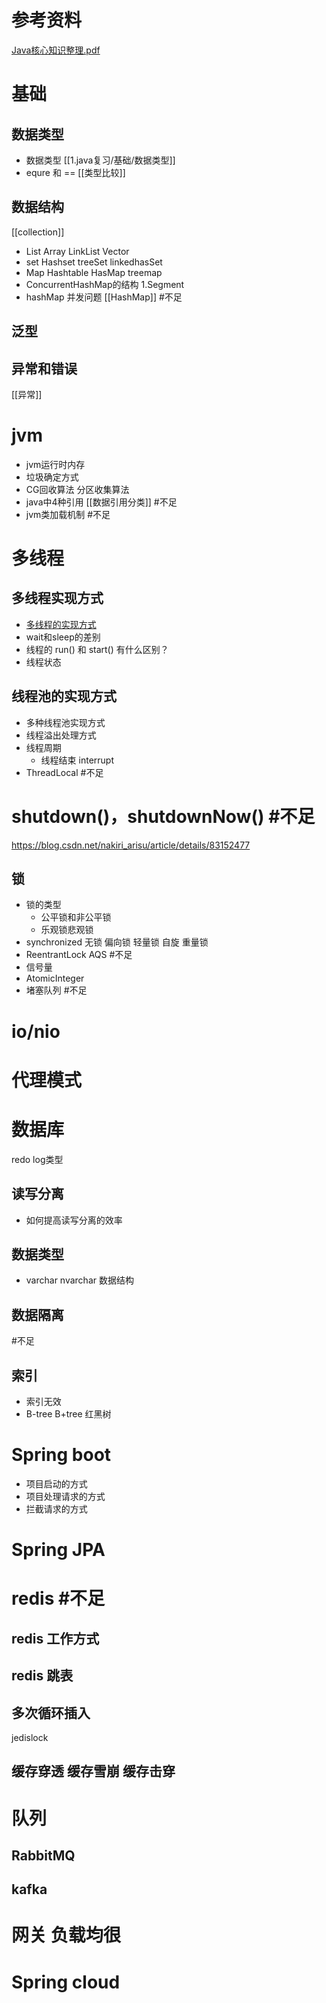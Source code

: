 # 参考资料
[Java核心知识整理.pdf](file:///E:/%E6%95%B4%E7%90%86%E7%9A%84%E4%B9%A6%E5%BA%93/%E4%B9%A6/Java%E6%A0%B8%E5%BF%83%E7%9F%A5%E8%AF%86%E6%95%B4%E7%90%86.pdf)
# 基础
## 数据类型
* 数据类型 [[1.java复习/基础/数据类型]]
* equre 和 == [[类型比较]]
## 数据结构
[[collection]]
* List Array LinkList Vector
* set Hashset treeSet linkedhasSet
* Map Hashtable HasMap treemap
* ConcurrentHashMap的结构
    1.Segment
* hashMap 并发问题 [[HashMap]] #不足
## 泛型
## 异常和错误
[[异常]]
# jvm 
* jvm运行时内存
* 垃圾确定方式
* CG回收算法 分区收集算法
* java中4种引用 [[数据引用分类]]  #不足
* jvm类加载机制 #不足

# 多线程
## 多线程实现方式

* [多线程的实现方式](obsidian://open?vault=%E5%8D%81%E5%85%AD%E5%86%99%E5%AD%97%E7%9A%84%E5%9C%B0%E6%96%B9&file=1.java%E5%A4%8D%E4%B9%A0%2F%E5%A4%9A%E7%BA%BF%E7%A8%8B%2F%E7%BA%BF%E7%A8%8B%E8%BF%9B%E7%A8%8B)
* wait和sleep的差别
* 线程的 run() 和 start() 有什么区别？
* 线程状态

##  线程池的实现方式
	
* 多种线程池实现方式
* 线程溢出处理方式
* 线程周期
	* 线程结束 interrupt
* ThreadLocal  #不足
# shutdown()，shutdownNow() #不足
https://blog.csdn.net/nakiri_arisu/article/details/83152477

## 锁
	
* 锁的类型
	* 公平锁和非公平锁
	* 乐观锁悲观锁
* synchronized 无锁 偏向锁  轻量锁 自旋 重量锁
* ReentrantLock AQS #不足
* 信号量
* AtomicInteger
* 堵塞队列 #不足

# io/nio
# 代理模式

# 数据库
redo log类型
## 读写分离
* 如何提高读写分离的效率

## 数据类型
 * varchar nvarchar 数据结构
## 数据隔离
#不足
## 索引
* 索引无效
* B-tree B+tree 红黑树
# Spring boot
* 项目启动的方式
* 项目处理请求的方式
* 拦截请求的方式
# Spring JPA

# redis #不足
## redis 工作方式

## redis 跳表

## 多次循环插入
jedislock
## 缓存穿透 缓存雪崩 缓存击穿
# 队列
## RabbitMQ
## kafka
# 网关 负载均很



# Spring cloud



